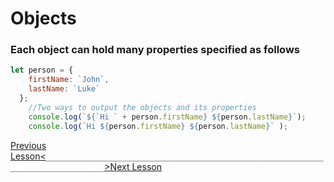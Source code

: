 # Objects

### Each object can hold many properties specified as follows

```javascript
let person = {
    firstName: `John`,
    lastName: `Luke`
  };
    //Two ways to output the objects and its properties
    console.log(`${`Hi ` + person.firstName} ${person.lastName}`);
    console.log(`Hi ${person.firstName} ${person.lastName}` );
```

[Previous Lesson<](14-intervals.md)`___________________________________________________________________________________`[>Next Lesson](16-date.md)